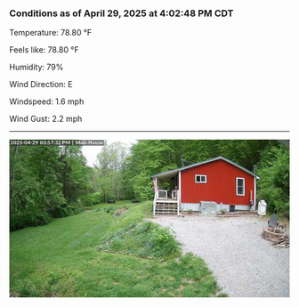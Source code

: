 ### Conditions as of April 29, 2025 at 4:02:48 PM CDT 

Temperature: 78.80 &deg;F

Feels like: 78.80 &deg;F

Humidity: 79%

Wind Direction: E

Windspeed: 1.6 mph

Wind Gust: 2.2 mph

---

<img src="./images/latest.jpeg"/>

